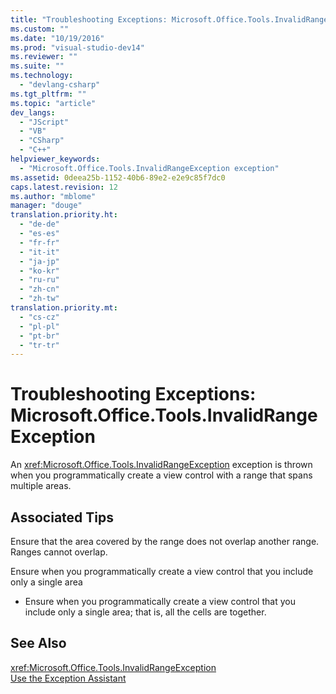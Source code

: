 ```yaml
---
title: "Troubleshooting Exceptions: Microsoft.Office.Tools.InvalidRangeException | Microsoft Docs"
ms.custom: ""
ms.date: "10/19/2016"
ms.prod: "visual-studio-dev14"
ms.reviewer: ""
ms.suite: ""
ms.technology: 
  - "devlang-csharp"
ms.tgt_pltfrm: ""
ms.topic: "article"
dev_langs: 
  - "JScript"
  - "VB"
  - "CSharp"
  - "C++"
helpviewer_keywords: 
  - "Microsoft.Office.Tools.InvalidRangeException exception"
ms.assetid: 0deea25b-1152-40b6-89e2-e2e9c85f7dc0
caps.latest.revision: 12
ms.author: "mblome"
manager: "douge"
translation.priority.ht: 
  - "de-de"
  - "es-es"
  - "fr-fr"
  - "it-it"
  - "ja-jp"
  - "ko-kr"
  - "ru-ru"
  - "zh-cn"
  - "zh-tw"
translation.priority.mt: 
  - "cs-cz"
  - "pl-pl"
  - "pt-br"
  - "tr-tr"
---
```

# Troubleshooting Exceptions: Microsoft.Office.Tools.InvalidRangeException
An <xref:Microsoft.Office.Tools.InvalidRangeException> exception is thrown when you programmatically create a view control with a range that spans multiple areas.  
  
## Associated Tips  
 Ensure that the area covered by the range does not overlap another range.  
 Ranges cannot overlap.  
  
 Ensure when you programmatically create a view control that you include only a single area  
 -   Ensure when you programmatically create a view control that you include only a single area; that is, all the cells are together.  
  
## See Also  
 <xref:Microsoft.Office.Tools.InvalidRangeException>   
 [Use the Exception Assistant](../Topic/How%20to:%20Use%20the%20Exception%20Assistant.md)